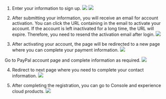 1. Enter your information to sign up.
![](https://main.qcloudimg.com/raw/654702003585c0224ddc4d17e9c88631.png)
![](https://main.qcloudimg.com/raw/262d2f0ecb2ea9abc07d02f10254c50c.png)

2. After submitting your information, you will receive an email for account activation. You can click the URL containing in the email to activate your account. If the account is left inactivated for a long time, the URL will expire. Therefore, you need to resend the activation email after login.
![](https://main.qcloudimg.com/raw/13f692482d5d9eda0048450bf1da818a.png)

3. After activating your account, the page will be redirected to a new page where you can complete your payment information.
![](https://main.qcloudimg.com/raw/cea339600e6ca0f4baaac8cba139b911.png)

  Go to PayPal account page and complete information as required.
![](https://main.qcloudimg.com/raw/c8747141064fce1b001a62b8a8d5b870.png)

4. Redirect to next page where you need to complete your contact information.
![](https://main.qcloudimg.com/raw/60b4863ff3a17910cc5d45f45e484488.png)

5. After completing the registration, you can go to Console and experience cloud products.
![](https://main.qcloudimg.com/raw/00764fffdd378cc6a818bb23eba53f87.png)
